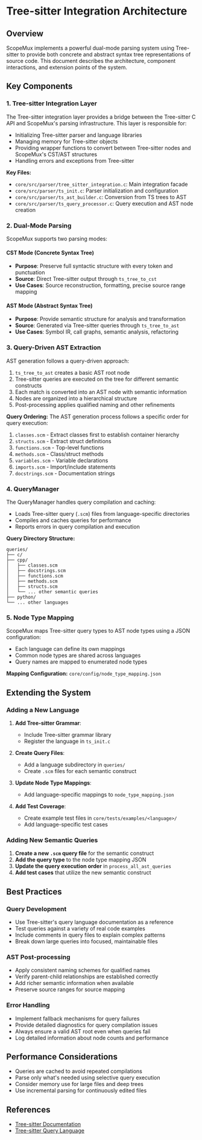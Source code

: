 # Tree-sitter Integration Architecture

## Overview

ScopeMux implements a powerful dual-mode parsing system using Tree-sitter to provide both concrete and abstract syntax tree representations of source code. This document describes the architecture, component interactions, and extension points of the system.

## Key Components

### 1. Tree-sitter Integration Layer

The Tree-sitter integration layer provides a bridge between the Tree-sitter C API and ScopeMux's parsing infrastructure. This layer is responsible for:

- Initializing Tree-sitter parser and language libraries
- Managing memory for Tree-sitter objects
- Providing wrapper functions to convert between Tree-sitter nodes and ScopeMux's CST/AST structures
- Handling errors and exceptions from Tree-sitter

**Key Files:**
- `core/src/parser/tree_sitter_integration.c`: Main integration facade
- `core/src/parser/ts_init.c`: Parser initialization and configuration
- `core/src/parser/ts_ast_builder.c`: Conversion from TS trees to AST
- `core/src/parser/ts_query_processor.c`: Query execution and AST node creation

### 2. Dual-Mode Parsing

ScopeMux supports two parsing modes:

#### CST Mode (Concrete Syntax Tree)

- **Purpose**: Preserve full syntactic structure with every token and punctuation
- **Source**: Direct Tree-sitter output through `ts_tree_to_cst`
- **Use Cases**: Source reconstruction, formatting, precise source range mapping

#### AST Mode (Abstract Syntax Tree)

- **Purpose**: Provide semantic structure for analysis and transformation
- **Source**: Generated via Tree-sitter queries through `ts_tree_to_ast`
- **Use Cases**: Symbol IR, call graphs, semantic analysis, refactoring

### 3. Query-Driven AST Extraction

AST generation follows a query-driven approach:

1. `ts_tree_to_ast` creates a basic AST root node
2. Tree-sitter queries are executed on the tree for different semantic constructs
3. Each match is converted into an AST node with semantic information
4. Nodes are organized into a hierarchical structure
5. Post-processing applies qualified naming and other refinements

**Query Ordering:**
The AST generation process follows a specific order for query execution:

1. `classes.scm` - Extract classes first to establish container hierarchy
2. `structs.scm` - Extract struct definitions
3. `functions.scm` - Top-level functions
4. `methods.scm` - Class/struct methods
5. `variables.scm` - Variable declarations
6. `imports.scm` - Import/include statements
7. `docstrings.scm` - Documentation strings

### 4. QueryManager

The QueryManager handles query compilation and caching:

- Loads Tree-sitter query (`.scm`) files from language-specific directories
- Compiles and caches queries for performance
- Reports errors in query compilation and execution

**Query Directory Structure:**
```
queries/
├── c/
├── cpp/
│   ├── classes.scm
│   ├── docstrings.scm
│   ├── functions.scm
│   ├── methods.scm
│   ├── structs.scm
│   └── ... other semantic queries
├── python/
└── ... other languages
```

### 5. Node Type Mapping

ScopeMux maps Tree-sitter query types to AST node types using a JSON configuration:

- Each language can define its own mappings
- Common node types are shared across languages
- Query names are mapped to enumerated node types

**Mapping Configuration:** `core/config/node_type_mapping.json`

## Extending the System

### Adding a New Language

1. **Add Tree-sitter Grammar**:
   - Include Tree-sitter grammar library
   - Register the language in `ts_init.c`

2. **Create Query Files**:
   - Add a language subdirectory in `queries/`
   - Create `.scm` files for each semantic construct

3. **Update Node Type Mappings**:
   - Add language-specific mappings to `node_type_mapping.json`

4. **Add Test Coverage**:
   - Create example test files in `core/tests/examples/<language>/`
   - Add language-specific test cases

### Adding New Semantic Queries

1. **Create a new `.scm` query file** for the semantic construct
2. **Add the query type** to the node type mapping JSON
3. **Update the query execution order** in `process_all_ast_queries`
4. **Add test cases** that utilize the new semantic construct

## Best Practices

### Query Development

- Use Tree-sitter's query language documentation as a reference
- Test queries against a variety of real code examples
- Include comments in query files to explain complex patterns
- Break down large queries into focused, maintainable files

### AST Post-processing

- Apply consistent naming schemes for qualified names
- Verify parent-child relationships are established correctly
- Add richer semantic information when available
- Preserve source ranges for source mapping

### Error Handling

- Implement fallback mechanisms for query failures
- Provide detailed diagnostics for query compilation issues
- Always ensure a valid AST root even when queries fail
- Log detailed information about node counts and performance

## Performance Considerations

- Queries are cached to avoid repeated compilations
- Parse only what's needed using selective query execution
- Consider memory use for large files and deep trees
- Use incremental parsing for continuously edited files

## References

- [Tree-sitter Documentation](https://tree-sitter.github.io/tree-sitter/)
- [Tree-sitter Query Language](https://tree-sitter.github.io/tree-sitter/using-parsers#query-syntax)
